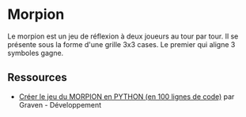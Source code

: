 # Morpion

Le morpion est un jeu de réflexion à deux joueurs au tour par tour. Il se présente sous la forme d'une grille 3x3 cases. Le premier qui aligne 3 symboles gagne.

## Ressources

- [Créer le jeu du MORPION en PYTHON (en 100 lignes de code)](https://www.youtube.com/watch?v=sKEoODtAVUM) par Graven - Développement
